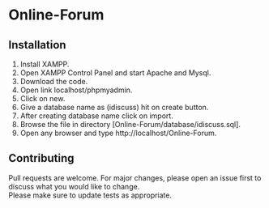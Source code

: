 # Online-Forum

## Installation
1. Install XAMPP.
2. Open XAMPP Control Panel and start Apache and Mysql.
3. Download the code.
4. Open link localhost/phpmyadmin.
5. Click on new.
6. Give a database name as (idiscuss) hit on create button.
7. After creating database name click on import.
8. Browse the file in directory [Online-Forum/database/idiscuss.sql].
9. Open any browser and type http://localhost/Online-Forum.

## Contributing
Pull requests are welcome. For major changes, please open an issue first to discuss what you would like to change.<br>
Please make sure to update tests as appropriate.
